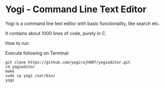 # Yogi - Command Line Text Editor

Yogi is a command line text editor with basic functionality, like search etc.

It contains about 1000 lines of code, purely in C.


How to run:

Execute following on Terminal:

```
git clone https://github.com/yogirajh007/yogieditor.git
cd yogieditor
make
sudo cp yogi /usr/bin/
yogi
   ```
   

